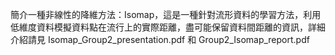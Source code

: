 簡介一種非線性的降維方法：Isomap，這是一種針對流形資料的學習方法，利用低維度資料模擬資料點在流行上的實際距離，盡可能保留資料間距離的資訊，詳細介紹請見 Isomap_Group2_presentation.pdf 和 Group2_Isomap_report.pdf
